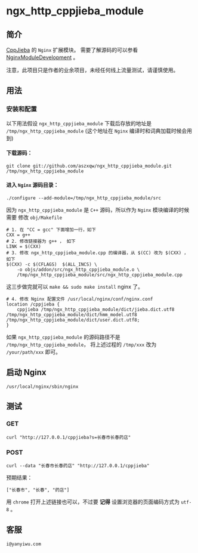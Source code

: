 # ngx\_http\_cppjieba\_module

## 简介

[CppJieba] 的 `Nginx` 扩展模块。
需要了解源码的可以参看 [NginxModuleDevelopment] 。

注意，此项目只是作者的业余项目，未经任何线上流量测试，请谨慎使用。

## 用法

### 安装和配置

以下用法假设 `ngx_http_cppjieba_module` 下载后存放的地址是 `/tmp/ngx_http_cppjieba_module` (这个地址在 `Nginx` 编译时和词典加载时候会用到)   

#### 下载源码：

```
git clone git://github.com/aszxqw/ngx_http_cppjieba_module.git /tmp/ngx_http_cppjieba_module
```

#### 进入 `Nginx` 源码目录：

```
./configure --add-module=/tmp/ngx_http_cppjieba_module/src
```

因为 `ngx_http_cppjieba_module` 是 `C++` 源码，所以作为 `Nginx` 模块编译的时候需要 修改 `obj/Makefile`

```
# 1. 在 "CC = gcc" 下面增加一行，如下
CXX = g++
# 2. 修改链接器为 g++ ， 如下
LINK = $(CXX)
# 3. 修改 ngx_http_cppjieba_module.cpp 的编译器，从 $(CC) 改为 $(CXX) ， 如下
$(CXX) -c $(CFLAGS)  $(ALL_INCS) \
    -o objs/addon/src/ngx_http_cppjieba_module.o \
    /tmp/ngx_http_cppjieba_module/src/ngx_http_cppjieba_module.cpp

```

这三步做完就可以 `make && sudo make install` nginx 了。

```
# 4. 修改 Nginx 配置文件 /usr/local/nginx/conf/nginx.conf
location /cppjieba {
    cppjieba /tmp/ngx_http_cppjieba_module/dict/jieba.dict.utf8 /tmp/ngx_http_cppjieba_module/dict/hmm_model.utf8 /tmp/ngx_http_cppjieba_module/dict/user.dict.utf8;
}
```

如果 `ngx_http_cppjieba_module` 的源码路径不是 `/tmp/ngx_http_cppjieba_module`， 将上述过程的 `/tmp/xxx` 改为 `/your/path/xxx` 即可。

## 启动 Nginx

```
/usr/local/nginx/sbin/nginx
```

## 测试 

### GET

```
curl "http://127.0.0.1/cppjieba?s=长春市长春药店"
```

### POST

```
curl --data "长春市长春药店" "http://127.0.0.1/cppjieba"
```

预期结果：

```
["长春市", "长春", "药店"]
```

用 `chrome` 打开上述链接也可以，不过要 **记得** 设置浏览器的页面编码方式为 `utf-8` 。


## 客服

`i@yanyiwu.com`

[CppJieba]:https://github.com/aszxqw/cppjieba
[NginxModuleDevelopment]:http://yanyiwu.com/work/2014/09/21/nginx-module-development-stuff.html
